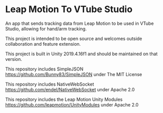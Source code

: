 # Leap Motion To VTube Studio
An app that sends tracking data from Leap Motion to be used in VTube Studio, allowing for hand/arm tracking.

This project is intended to be open source and welcomes outside collaboration and feature extension.

This project is built in Unity 2019.4.16f1 and should be maintained on that version.

This repository includes SimpleJSON https://github.com/Bunny83/SimpleJSON under The MIT License

This repository includes NativeWebSocket https://github.com/endel/NativeWebSocket under Apache 2.0

This repository includes the Leap Motion Unity Modules https://github.com/leapmotion/UnityModules under Apache 2.0
